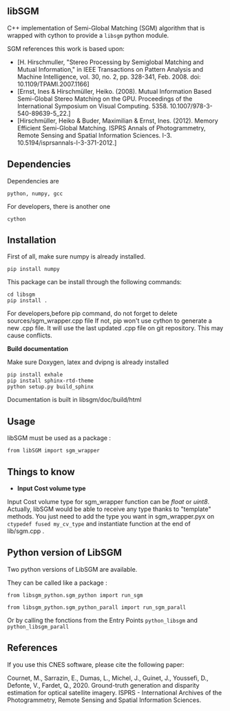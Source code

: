 ## libSGM

C++ implementation of Semi-Global Matching (SGM) algorithm that is wrapped with cython to provide a `libsgm` python module. 

SGM references this work is based upon: 
 - [H. Hirschmuller, "Stereo Processing by Semiglobal Matching and Mutual Information," in IEEE Transactions on Pattern Analysis and Machine Intelligence, vol. 30, no. 2, pp. 328-341, Feb. 2008. doi: 10.1109/TPAMI.2007.1166] 
 - [Ernst, Ines & Hirschmüller, Heiko. (2008). Mutual Information Based Semi-Global Stereo Matching on the GPU. Proceedings of the International Symposium on Visual Computing. 5358. 10.1007/978-3-540-89639-5_22.]
- [Hirschmüller, Heiko & Buder, Maximilian & Ernst, Ines. (2012). Memory Efficient Semi-Global Matching. ISPRS Annals of Photogrammetry, Remote Sensing and Spatial Information Sciences. I-3. 10.5194/isprsannals-I-3-371-2012.]

## Dependencies

Dependencies are 

    python, numpy, gcc
    
For developers, there is another one

    cython

## Installation
First of all, make sure numpy is already installed.

    pip install numpy 

This package can be install through the following commands:

    cd libsgm
    pip install .

For developers,before pip command, do not forget to delete sources/sgm_wrapper.cpp file
If not, pip won't use cython to generate a new .cpp file. It will use the last updated .cpp file on git repository. This may cause conflicts. 

**Build documentation**

Make sure Doxygen, latex and dvipng is already installed

```
pip install exhale
pip install sphinx-rtd-theme
python setup.py build_sphinx
```

Documentation is built in libsgm/doc/build/html

## Usage

libSGM must be used as a package : 

    from libSGM import sgm_wrapper

## Things to know

* **Input Cost volume type**


Input Cost volume type for sgm_wrapper function can be *float* or *uint8*. 
Actually, libSGM would be able to receive any type thanks to "template" methods. You just need to add the type you want in sgm_wrapper.pyx on `ctypedef fused my_cv_type` and instantiate function at the end of lib/sgm.cpp . 


## Python version of LibSGM

Two python versions of LibSGM are available.

They can be called like a package :

```
from libsgm_python.sgm_python import run_sgm
```
```
from libsgm_python.sgm_python_parall import run_sgm_parall
```

Or by calling the fonctions from the  Entry Points `python_libsgm` and `python_libsgm_parall`

## References

If you use this CNES software, please cite the following paper: 

Cournet, M., Sarrazin, E., Dumas, L., Michel, J., Guinet, J., Youssefi, D., Defonte, V., Fardet, Q., 2020. 
Ground-truth generation and disparity estimation for optical satellite imagery.
ISPRS - International Archives of the Photogrammetry, Remote Sensing and Spatial Information Sciences.
